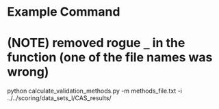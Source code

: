 # Example Command
# (NOTE) removed rogue `_` in the function (one of the file names was wrong)
python calculate_validation_methods.py -m methods_file.txt -i ../../scoring/data_sets_I/CAS_results/
